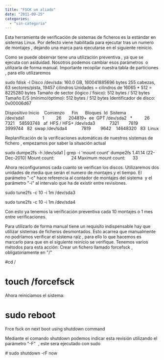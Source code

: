 ```yaml
---
title: "FSCK un aliado"
date: "2011-09-25"
categories: 
  - "sin-categoria"
---
```


Esta herramienta de verificación de sistemas de ficheros es la estándar en sistemas Linux. Por defecto viene habilitada para ejecutar tras un numero de montajes , dejando una marca para ejecutarse en el siguiente reinicio.

Como se puede observar tiene una utilización preventiva , ya que se ejecuta con asiduidad. Nosotros podemos cambiar esos parámetros  o utilizarla de forma manual. Importante recopilar nuestra tabla de particiones , para ello utilizaremos

sudo fdisk -l
Disco /dev/sda: 160.0 GB, 160041885696 bytes
255 cabezas, 63 sectores/pista, 19457 cilindros
Unidades = cilindros de 16065 \* 512 = 8225280 bytes
Tamaño de sector (lógico / físico): 512 bytes / 512 bytes
Tamaño E/S (mínimo/óptimo): 512 bytes / 512 bytes
Identificador de disco: 0x00006d67

Dispositivo Inicio    Comienzo      Fin      Bloques  Id  Sistema
/dev/sda1               1          26      204819+  ee  GPT
/dev/sda2   \*          26        7321    58593748   af  HFS / HFS+
/dev/sda3            7321        7819     3999744   82  swap
/dev/sda4            7819        9642    14648320   83  Linux

Replanificación de la verificaciones automáticas de nuestros sistemas de fichero , empezamos por saber la situación actual

sudo dumpe2fs -h /dev/sda1 | grep -i 'mount count'
dumpe2fs 1.41.14 (22-Dec-2010)
Mount count:              24
Maximum mount count:      33

Ahora reconfiguramos cada cuanto se verifican los discos. Utilizaremos dos unidades de media que serán el numero de montajes y el tiempo. El parámetro "-c" hace referencia al contador de montajes del sistema  y el parámetro "-i" al intervalo que ha de existir entre revisiones.

sudo tune2fs -c 10 -i 1m /dev/sda3

sudo tune2fs -c 10 -i 1m /dev/sda4

Con esto ya tenemos la verificación preventiva cada 10 montajes o 1 mes entre verificaciones.

Para utilizarlo de forma manual tiene un requisito indispensable hay que utilizar sistemas de ficheros desmontados. Esto acarrea que manualmente no podríamos verificar el sistema raíz , para ello lo que hacemos es marcarlo para que en el siguiente reinicio se verifique. Tenemos varios métodos para esta acción: Crear un fichero llamado forcefsck , obligatoriamente en "/"

#cd /
# touch /forcefsck
Ahora reiniciamos el sistema:
# sudo reboot
Frce fsck on next boot using shutdown command

Mediante el comando shutdown podemos indicar esta revisión utilizando el parámetro "-F"  , este sera ejecutado con sudo

\# sudo shutdown -rF now
